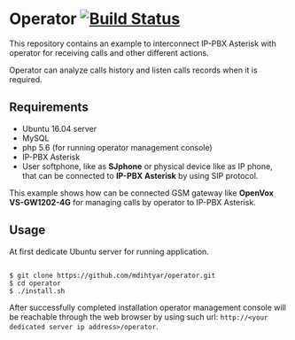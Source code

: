 # Operator [![Build Status](https://travis-ci.org/mdihtyar/operator.svg?branch=master)](https://travis-ci.org/mdihtyar/operator)
This repository contains an example to interconnect IP-PBX Asterisk with operator for receiving calls and other different actions.

Operator can analyze calls history and listen calls records when it is required.

## Requirements
* Ubuntu 16.04 server
* MySQL
* php 5.6 (for running operator management console)
* IP-PBX Asterisk
* User softphone, like as **SJphone** or physical device like as IP phone, that can be connected to **IP-PBX Asterisk** by using SIP protocol.

This example shows how can be connected GSM gateway like **OpenVox VS-GW1202-4G** for managing calls by operator to IP-PBX Asterisk.

## Usage

At first dedicate Ubuntu server for running application.

```shell

$ git clone https://github.com/mdihtyar/operator.git
$ cd operator
$ ./install.sh

```

After successfully completed installation operator management console will be reachable through the web browser by using such url: `http://<your dedicated server ip address>/operator`.
